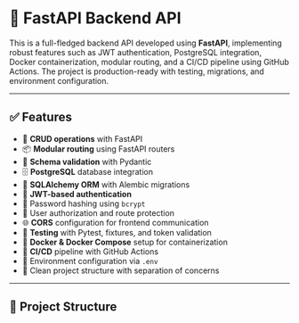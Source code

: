# 🚀 FastAPI Backend API

This is a full-fledged backend API developed using **FastAPI**, implementing robust features such as JWT authentication, PostgreSQL integration, Docker containerization, modular routing, and a CI/CD pipeline using GitHub Actions. The project is production-ready with testing, migrations, and environment configuration.

---

## ✅ Features

- 🔁 **CRUD operations** with FastAPI
- 📦 **Modular routing** using FastAPI routers
- 🧾 **Schema validation** with Pydantic
- 🗄️ **PostgreSQL** database integration
- 🔄 **SQLAlchemy ORM** with Alembic migrations
- 🔐 **JWT-based authentication**
- 🔑 Password hashing using `bcrypt`
- 👥 User authorization and route protection
- 🌐 **CORS** configuration for frontend communication
- 🧪 **Testing** with Pytest, fixtures, and token validation
- 🐳 **Docker & Docker Compose** setup for containerization
- 🔄 **CI/CD** pipeline with GitHub Actions
- 📁 Environment configuration via `.env`
- 🧹 Clean project structure with separation of concerns

---

## 🧱 Project Structure

